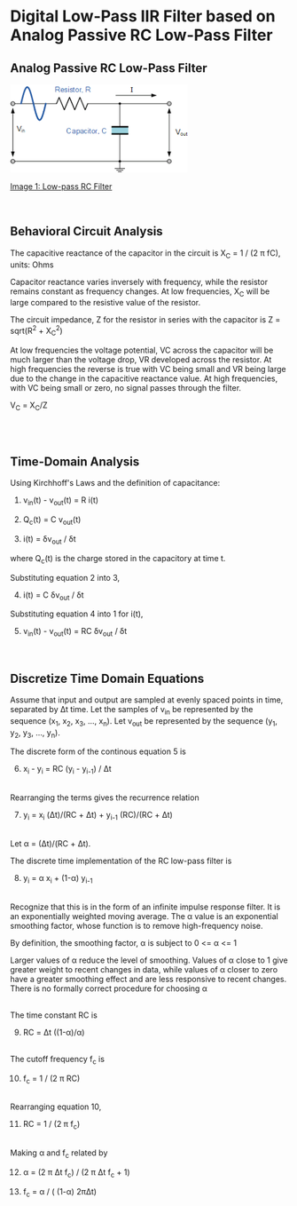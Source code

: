 # Digital Low-Pass IIR Filter based on Analog Passive RC Low-Pass Filter

## Analog Passive RC Low-Pass Filter

![RC Filter](./images/lowpass_rc_filter.png "Low-pass RC Filter")

[Image 1: Low-pass RC Filter][1]

[1]: https://www.electronics-tutorials.ws/wp-content/uploads/2013/08/fil5.gif?fit=326%2C161
<br>

## Behavioral Circuit Analysis

The capacitive reactance of the capacitor in the circuit is X<sub>C</sub> = 1 / (2 &pi; fC), units: Ohms

Capacitor reactance varies inversely with frequency, while the resistor remains constant as frequency changes. At low frequencies, X<sub>C</sub> will be large compared to the resistive value of the resistor.

The circuit impedance, Z for the resistor in series with the capacitor is Z = sqrt(R<sup>2</sup> + X<sub>C</sub><sup>2</sup>)

At low frequencies the voltage potential, VC across the capacitor will be much larger than the voltage drop, VR developed across the resistor. At high frequencies the reverse is true with VC being small and VR being large due to the change in the capacitive reactance value. At high frequencies, with VC being small or zero, no signal passes through the filter.

V<sub>C</sub> = X<sub>C</sub>/Z


<br><br>

## Time-Domain Analysis

Using Kirchhoff's Laws and the definition of capacitance:

1) v<sub>in</sub>(t) - v<sub>out</sub>(t) = R i(t)
2) Q<sub>c</sub>(t) = C v<sub>out</sub>(t)

3) i(t) = &delta;v<sub>out</sub> / &delta;t

where Q<sub>c</sub>(t) is the charge stored in the capacitory at time t.

Substituting equation 2 into 3,

4) i(t) = C &delta;v<sub>out</sub> / &delta;t

Substituting equation 4 into 1 for i(t),

5) v<sub>in</sub>(t) - v<sub>out</sub>(t) = RC &delta;v<sub>out</sub> / &delta;t

<br>

## Discretize Time Domain Equations

Assume that input and output are sampled at evenly spaced points in time, separated by &Delta;t time. Let the samples of v<sub>in</sub> be represented by the sequence (x<sub>1</sub>, x<sub>2</sub>, x<sub>3</sub>, ..., x<sub>n</sub>). Let v<sub>out</sub> be represented by the sequence (y<sub>1</sub>, y<sub>2</sub>, y<sub>3</sub>, ..., y<sub>n</sub>).
<br>

The discrete form of the continous equation 5 is

6) x<sub>i</sub> - y<sub>i</sub> = RC (y<sub>i</sub> - y<sub>i-1</sub>) / &Delta;t

<br>
Rearranging the terms gives the recurrence relation

7) y<sub>i</sub> = x<sub>i</sub> (&Delta;t)/(RC + &Delta;t) + y<sub>i-1</sub> (RC)/(RC + &Delta;t)

<br>
Let &alpha; = (&Delta;t)/(RC + &Delta;t).

The discrete time implementation of the RC low-pass filter is

8) y<sub>i</sub> = &alpha; x<sub>i</sub> + (1-&alpha;) y<sub>i-1</sub>

<br>
Recognize that this is in the form of an infinite impulse response filter. It is an exponentially weighted moving average. The &alpha; value is an exponential smoothing factor, whose function is to remove high-frequency noise.

By definition, the smoothing factor, &alpha; is subject to 0 <= &alpha; <= 1

Larger values of &alpha; reduce the level of smoothing. Values of &alpha; close to 1 give greater weight to recent changes in data, while values of &alpha; closer to zero have a greater smoothing effect and are less responsive to recent changes. There is no formally correct procedure for choosing &alpha; <br>
<br>

The time constant RC is 

9) RC = &Delta;t ((1-&alpha;)/&alpha;)

<br>
The cutoff frequency f<sub>c</sub> is

10) f<sub>c</sub> = 1 / (2 &pi; RC)

<br>
Rearranging equation 10,

11) RC = 1 / (2 &pi; f<sub>c</sub>)

<br>
Making &alpha; and f<sub>c</sub> related by

12) &alpha; = (2 &pi; &Delta;t f<sub>c</sub>) / (2 &pi; &Delta;t f<sub>c</sub> + 1)

13) f<sub>c</sub> = &alpha; / ( (1-&alpha;) 2&pi;&Delta;t)

